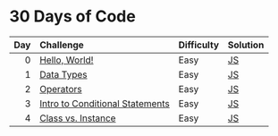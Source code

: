 # 30 Days of Code

| Day | Challenge                                                                                                  | Difficulty | Solution                                           |
| --: | :--------------------------------------------------------------------------------------------------------- | :--------- | :------------------------------------------------- |
|   0 | [Hello, World!](https://www.hackerrank.com/challenges/30-hello-world/problem)                              | Easy       | [JS](./0-hello-world/index.js)                     |
|   1 | [Data Types](https://www.hackerrank.com/challenges/30-data-types/problem)                                  | Easy       | [JS](./1-data-types/index.js)                      |
|   2 | [Operators](https://www.hackerrank.com/challenges/30-operators/problem)                                    | Easy       | [JS](./2-operators/index.js)                       |
|   3 | [Intro to Conditional Statements](https://www.hackerrank.com/challenges/30-conditional-statements/problem) | Easy       | [JS](./3-intro-to-conditional-statements/index.js) |
|   4 | [Class vs. Instance](https://www.hackerrank.com/challenges/30-class-vs-instance/problem)                   | Easy       | [JS](./4-class-vs-instance/index.js)               |
